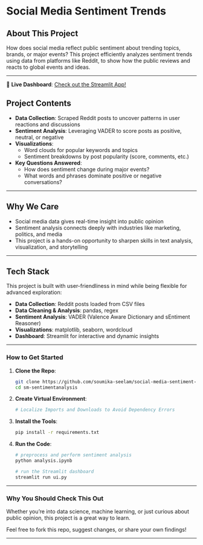 # **Social Media Sentiment Trends**

## **About This Project**
How does social media reflect public sentiment about trending topics, brands, or major events? This project efficiently analyzes sentiment trends using data from platforms like Reddit, to show how the public reviews and reacts to global events and ideas. 

---

🚀 **Live Dashboard**: [Check out the Streamlit App!](https://sm-sentimentanalysis.streamlit.app)

## **Project Contents**
- **Data Collection**: Scraped Reddit posts to uncover patterns in user reactions and discussions
- **Sentiment Analysis**: Leveraging VADER to score posts as positive, neutral, or negative
- **Visualizations**:
  - Word clouds for popular keywords and topics
  - Sentiment breakdowns by post popularity (score, comments, etc.)
- **Key Questions Answered**:
  - How does sentiment change during major events?
  - What words and phrases dominate positive or negative conversations?

---

## **Why We Care**
- Social media data gives real-time insight into public opinion
- Sentiment analysis connects deeply with industries like marketing, politics, and media
- This project is a hands-on opportunity to sharpen skills in text analysis, visualization, and storytelling

---

## **Tech Stack**
This project is built with user-friendliness in mind while being flexible for advanced exploration:
- **Data Collection**: Reddit posts loaded from CSV files
- **Data Cleaning & Analysis**: pandas, regex
- **Sentiment Analysis**: VADER (Valence Aware Dictionary and sEntiment Reasoner)
- **Visualizations**: matplotlib, seaborn, wordcloud
- **Dashboard**: Streamlit for interactive and dynamic insights

---

### **How to Get Started**
1. **Clone the Repo**:
   ```bash
   git clone https://github.com/soumika-seelam/social-media-sentiment-trends.git
   cd sm-sentimentanalysis
   ```
2. **Create Virtual Environment**:
   ```bash
   # Localize Imports and Downloads to Avoid Dependency Errors
   
   ```
3. **Install the Tools**:
   ```bash
   pip install -r requirements.txt
   ```
4. **Run the Code**:
   ```bash
   # preprocess and perform sentiment analysis
   python analysis.ipynb

   # run the Streamlit dashboard
   streamlit run ui.py
   ```

---

### **Why You Should Check This Out**
Whether you’re into data science, machine learning, or just curious about public opinion, this project is a great way to learn.

Feel free to fork this repo, suggest changes, or share your own findings!

---
